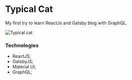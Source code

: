 # Typical Cat

My first try to learn ReactJs and Gatsby blog with GraphQL.

![Typical cat](https://komornyi.space/static/img/projects/13.png)

### Technologies

-   ReactJS;
-   GatsbyJS;
-   Material UI;
-   GraphQL;
